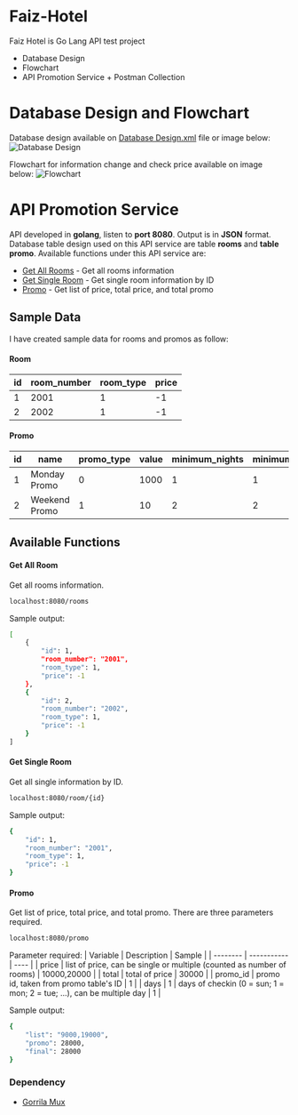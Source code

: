 # Faiz-Hotel

Faiz Hotel is Go Lang API test project

  - Database Design
  - Flowchart
  - API Promotion Service + Postman Collection

# Database Design and Flowchart
Database design available on [Database Design.xml](DatabaseDesign.xml) file or image below:
![Database Design](database.png)

Flowchart for information change and check price available on image below:
![Flowchart](flowchart.jpg)

# API Promotion Service

API developed in **golang**, listen to **port 8080**. Output is in **JSON** format. Database table design used on this API service are table **rooms** and **table promo**. Available functions under this API service are:

* [Get All Rooms](#Get-All-Room) - Get all rooms information
* [Get Single Room](#Get-Single-Room) - Get single room information by ID
* [Promo](#Promo-1) - Get list of price, total price, and total promo
 
## Sample Data

I have created sample data for rooms and promos as follow:
#### Room
| id | room_number | room_type | price |
| -- | ---------- | ---------- | ----- |
| 1 | 2001 | 1 | -1 |
| 2 | 2002 | 1 | -1 |

#### Promo
| id | name | promo_type | value | minimum_nights | minimum_rooms | checkin_day | booking_day | booking_hour |
| -- | ---- | ---------- | ----- | -------------- | ------------- | ----------- | ----------- | ------------ |
| 1 | Monday Promo | 0 | 1000 | 1 | 1 | [1] | [1] | [10] |
| 2 | Weekend Promo | 1 | 10 | 2 | 2 | [0,6] | [0,1,2,3,4,5,6] | [23]
 
## Available Functions

#### Get All Room

Get all rooms information.

```sh
localhost:8080/rooms
```

Sample output:

```sh
[
    {
        "id": 1,
        "room_number": "2001",
        "room_type": 1,
        "price": -1
    },
    {
        "id": 2,
        "room_number": "2002",
        "room_type": 1,
        "price": -1
    }
]
```

#### Get Single Room

Get all single information by ID.

```sh
localhost:8080/room/{id}
```

Sample output:

```sh
{
    "id": 1,
    "room_number": "2001",
    "room_type": 1,
    "price": -1
}
```

#### Promo

Get list of price, total price, and total promo. There are three parameters required.

```sh
localhost:8080/promo
```

Parameter required:
| Variable | Description | Sample |
| -------- | ----------- | ---- |
| price | list of price, can be single or multiple (counted as number of rooms) | 10000,20000 |
| total | total of price | 30000 |
| promo_id | promo id, taken from promo table's ID | 1 |
| days | 1 | days of checkin (0 = sun; 1 = mon; 2 = tue; ...), can be multiple day | 1 |

Sample output:

```sh
{
    "list": "9000,19000",
    "promo": 28000,
    "final": 28000
}
```

### Dependency

 - [Gorrila Mux](https://github.com/gorilla/mux)
